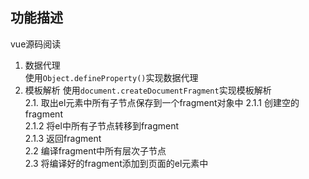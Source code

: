 ## 功能描述  
vue源码阅读  
1. 数据代理  
使用`Object.defineProperty()`实现数据代理  
2. 模板解析
使用`document.createDocumentFragment`实现模板解析  
2.1. 取出el元素中所有子节点保存到一个fragment对象中
  2.1.1 创建空的fragment  
  2.1.2 将el中所有子节点转移到fragment  
  2.1.3 返回fragment  
2.2 编译fragment中所有层次子节点  
2.3 将编译好的fragment添加到页面的el元素中
